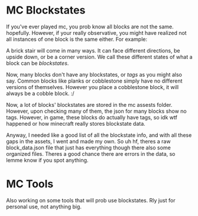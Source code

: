 # MC Blockstates
If you've ever played mc, you prob know all blocks are not the same. hopefully.
However, if your really observative, you might have realized not all instances of one block is the same either. For example:

A brick stair will come in many ways. It can face different directions, be upside down, or be a corner version. We call these different states
of what a block can be *blockstates*.

Now, many blocks don't have any blockstates, or *tags* as you might also say. Common blocks like planks or cobblestone simply have no different
versions of themselves. However you place a cobblestone block, it will always be a cobble block. :/

Now, a lot of blocks' blockstates are stored in the mc assests folder. However, upon checking many of them, the json for many blocks show no tags. However, in game, these blocks do actually have tags, so idk wtf happened or how minecraft really stores blockstate data.

Anyway, I needed like a good list of all the blockstate info, and with all these gaps in the assets, I went and made my own. So uh hf, theres a raw block_data.json file that just has everything though there also some organized files. Theres a good chance there are errors in the data, so lemme know if you spot anything.

# MC Tools

Also working on some tools that will prob use blockstates. Rly just for personal use, not anything big.
